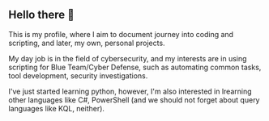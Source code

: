 ## Hello there 👋

This is my profile, where I aim to document journey into coding and scripting, and later, my own, personal projects.

My day job is in the field of cybersecurity, and my interests are in using scripting for Blue Team/Cyber Defense, such as automating common tasks, tool development, security investigations.

I've just started learning python, however, I'm also interested in lrearning other languages like C#, PowerShell (and we should not forget about query languages like KQL, neither).

<!--
**Veltryon/Veltryon** is a ✨ _special_ ✨ repository because its `README.md` (this file) appears on your GitHub profile.

Here are some ideas to get you started:

- 🔭 I’m currently working on ...
- 🌱 I’m currently learning ...
- 👯 I’m looking to collaborate on ...
- 🤔 I’m looking for help with ...
- 💬 Ask me about ...
- 📫 How to reach me: ...
- 😄 Pronouns: ...
- ⚡ Fun fact: ...
-->
